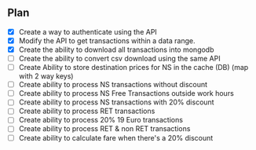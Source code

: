 ## Plan

- [X] Create a way to authenticate using the API
- [X] Modify the API to get transactions within a data range.
- [X] Create the ability to download all transactions into mongodb
- [ ] Create the ability to convert csv download using the same API
- [ ] Create Ability to store destination prices for NS in the cache (DB) (map with 2 way keys)
- [ ] Create ability to process NS transactions without discount
- [ ] Create ability to process NS Free Transactions outside work hours
- [ ] Create ability to process NS transactions with 20% discount
- [ ] Create ability to process RET transactions
- [ ] Create ability to process 20% 19 Euro transactions
- [ ] Create ability to process RET & non RET transactions
- [ ] Create ability to calculate fare when there's a 20% discount 